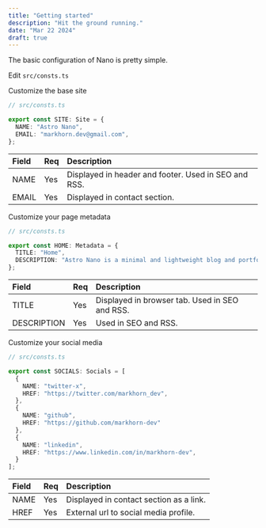 ```yaml
---
title: "Getting started"
description: "Hit the ground running."
date: "Mar 22 2024"
draft: true
---
```


The basic configuration of Nano is pretty simple.

Edit `src/consts.ts`

Customize the base site

```ts 
// src/consts.ts

export const SITE: Site = {
  NAME: "Astro Nano",
  EMAIL: "markhorn.dev@gmail.com",
};
```

| Field | Req | Description |
| :---- | :-- | :-----------|
| NAME | Yes | Displayed in header and footer. Used in SEO and RSS. |
| EMAIL | Yes | Displayed in contact section. |

Customize your page metadata

```ts 
// src/consts.ts

export const HOME: Metadata = {
  TITLE: "Home",
  DESCRIPTION: "Astro Nano is a minimal and lightweight blog and portfolio.",
};
```

| Field | Req | Description |
| :---- | :-- | :-----------|
| TITLE | Yes | Displayed in browser tab. Used in SEO and RSS. |
| DESCRIPTION | Yes | Used in SEO and RSS. |

Customize your social media

```ts 
// src/consts.ts

export const SOCIALS: Socials = [
  { 
    NAME: "twitter-x",
    HREF: "https://twitter.com/markhorn_dev",
  },
  { 
    NAME: "github",
    HREF: "https://github.com/markhorn-dev"
  },
  { 
    NAME: "linkedin",
    HREF: "https://www.linkedin.com/in/markhorn-dev",
  }
];
```

| Field | Req | Description |
| :---- | :-- | :-----------|
| NAME | Yes | Displayed in contact section as a link. |
| HREF | Yes | External url to social media profile. |
